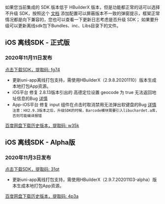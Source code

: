 如果您当前集成的 SDK 版本低于 HBuilderX 版本，但是功能都正常的话可以选择不升级 SDK，按照这个 [文档](https://ask.dcloud.net.cn/article/35627) 添加配置可以屏蔽版本不一致的弹窗提示，框架正常情况都是向下兼容的，您也可以查看一下更新日志考虑是否升级 SDK； 如果要升级可以更新离线sdk包下Bundles、inc、Libs目录下的文件。

## iOS 离线SDK - 正式版

### 2020年11月11日发布 
[点击下载SDK，提取码: fg74](https://pan.baidu.com/s/1CxsIouohTgc_xY4YUSxF8w)
+ 更新uni-app离线打包支持，需使用HBuilderX（2.9.8.20201110）版本生成本地打包App资源。
+ iOS平台 修复 2.8.13版本引出的 高德定位设置 geocode 为 true 无法返回地址信息的Bug [详情](https://ask.dcloud.net.cn/question/110474)
+ App-iOS平台 修复 input 组件在点击时取消禁用无法弹出软键盘的Bug [详情](https://ask.dcloud.net.cn/question/110491)
	`注意：HX2.9.3版本之后，升级SDK的时候，Barcode模块需要引入libuchardet.a库，否则可能编译报错`



[百度网盘下载历史版本，提取码: w35k](https://pan.baidu.com/s/1gZGJMaSqZQftqgEVtadvEg)



## iOS 离线SDK - Alpha版

### 2020年11月3日发布 
[点击下载SDK，提取码: 31qt](https://pan.baidu.com/s/1xiH-bJR2NIP7UuvjWk5x3w)
+ 更新uni-app离线打包支持，需使用HBuilderX（2.9.7.20201103-alpha）版本生成本地打包App资源。


  
[百度网盘下载历史版本，提取码: 4p3a](https://pan.baidu.com/s/1C0H4DhfI-wXG0NaR2AiE7g)
